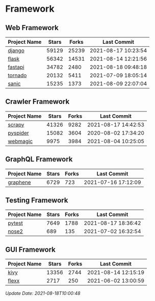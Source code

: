 # Framework

## Web Framework
| Project Name | Stars | Forks | Last Commit |
| ------------ | ----- | ----- | ----------- |
| [django](https://github.com/django/django) | 59129 | 25239 | 2021-08-17 10:23:54 |
| [flask](https://github.com/pallets/flask) | 56342 | 14531 | 2021-08-14 12:21:56 |
| [fastapi](https://github.com/tiangolo/fastapi) | 34782 | 2480 | 2021-08-18 09:48:18 |
| [tornado](https://github.com/tornadoweb/tornado) | 20132 | 5411 | 2021-07-09 18:05:14 |
| [sanic](https://github.com/sanic-org/sanic) | 15235 | 1373 | 2021-08-09 22:07:04 |

## Crawler Framework
| Project Name | Stars | Forks | Last Commit |
| ------------ | ----- | ----- | ----------- |
| [scrapy](https://github.com/scrapy/scrapy) | 41326 | 9282 | 2021-08-17 14:42:53 |
| [pyspider](https://github.com/binux/pyspider) | 15082 | 3604 | 2020-08-02 17:34:20 |
| [webmagic](https://github.com/code4craft/webmagic) | 9975 | 3984 | 2021-08-04 10:25:05 |

## GraphQL Framework
| Project Name | Stars | Forks | Last Commit |
| ------------ | ----- | ----- | ----------- |
| [graphene](https://github.com/graphql-python/graphene) | 6729 | 723 | 2021-07-16 17:12:09 |

## Testing Framework
| Project Name | Stars | Forks | Last Commit |
| ------------ | ----- | ----- | ----------- |
| [pytest](https://github.com/pytest-dev/pytest) | 7649 | 1788 | 2021-08-17 18:36:42 |
| [nose2](https://github.com/nose-devs/nose2) | 689 | 135 | 2021-07-02 16:32:54 |

## GUI Framework
| Project Name | Stars | Forks | Last Commit |
| ------------ | ----- | ----- | ----------- |
| [kivy](https://github.com/kivy/kivy) | 13356 | 2744 | 2021-08-14 12:15:19 |
| [flexx](https://github.com/flexxui/flexx) | 2717 | 250 | 2021-06-02 13:00:59 |

*Update Date: 2021-08-18T10:00:48*
